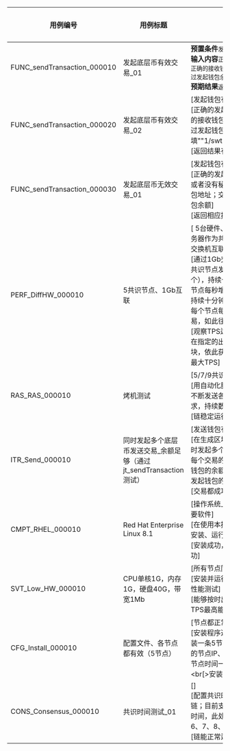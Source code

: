 |用例编号	|用例标题	|预置条件<br>输入内容<br>预期结果|
|----------------|----------------|----------------|
|  FUNC_sendTransaction_000010 | 发起底层币有效交易_01 | **预置条件**``发起钱包有底层币`` <br> **输入内容**`正确的发起钱包和秘钥；正确的接收钱包地址；交易额不超过发起钱包余额；交易额只填数字`<br> **预期结果**`返回结果有交易哈希` |
|  FUNC_sendTransaction_000020	| 发起底层币有效交易_02 | [发起钱包有底层币] <br> [正确的发起钱包和秘钥；正确的接收钱包地址；交易额不超过发起钱包余额；交易额填""1/swt""或“100/SWT”等] <br> [返回结果有交易哈希] |
|  FUNC_sendTransaction_000030	| 发起底层币无效交易_01 | [发起钱包有底层币]<br>[正确的发起钱包；错误的秘钥或者没有秘钥；正确的接收钱包地址；交易额不超过发起钱包余额]<br>[返回相应提示] |
|  PERF_DiffHW_000010	| 5共识节点、1Gb互联 |[ 5台硬件、软件配置一致的服务器作为共识节点；通过1Gb交换机互联]<br>[通过1Gb交换机互联	向每个共识节点发送交易（每秒100个），持续十分钟；之后每个节点每秒增加100个交易，再持续十分钟；之后每隔十分钟每个节点每秒再增加100个交易，如此往复]<br>[观察TPS达到多少后，不能够在指定的出块时间内完成出块，依此获得能够稳定出块的最大TPS] |
| RAS_RAS_000010| 烤机测试 | [5/7/9共识节点]<br>[用自动化脚本向所有共识节点不断发送各种类型的访问请求，持续数周甚至数月]<br>[链稳定运行] |
| ITR_Send_000010 | 同时发起多个底层币发送交易_余额足够（通过jt_sendTransaction测试）  | [发送钱包有一定的底层币]<br>[在生成区块的间隔，某钱包同时发起多个底层币发送交易，每个交易的交易额都小于发起钱包的余额，总交易额也小于发起钱包的余额]<br>[交易都成功] |
| CMPT_RHEL_000010| Red Hat Enterprise Linux 8.1| [操作系统上没有安装其他非必要软件]<br>[在使用本操作系统的节点上，安装、运行、卸载区块链软件]<br>[安装成功，运行正常，卸载成功]|
| SVT_Low_HW_000010| CPU单核1G，内存1G，硬盘40G，带宽1Mb| [所有节点同样配置]<br>[安装并运行区块链软件，开启性能测试]<br>[能够按时出块，记录该配置下TPS最高能到多少]|
| CFG_Install_000010| 配置文件、各节点都有效（5节点）| [节点都正常运行、时间一致]<br>[安装程序通过指定配置文件安装一条5节点链，配置文件中的节点IP、账号、密码无误，节点时间一致且剩余空间足够]<br[>安装成功并顺利出块]|
| CONS_Consensus_000010 | 共识时间测试_01| [] <br> [配置共识时间为n秒，启动链；目前支持2~10秒的共识时间，此处将2、3、4、5、6、7、8、9、10都测试一遍]<br>[链能正常运行并出块]|	
